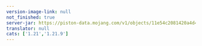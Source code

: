 ```yaml
---
version-image-link: null
not_finished: true
server-jar: https://piston-data.mojang.com/v1/objects/11e54c2081420a4d49db3007e66c80a22579ff2a/server.jar
translator: null
cats: ['1.21','1.21.9']
---
```

